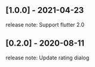 
## [1.0.0] - 2021-04-23
release note: Support flutter 2.0
## [0.2.0] - 2020-08-11
release note: Update rating dialog 
